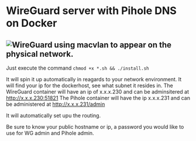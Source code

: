 # WireGuard server with Pihole DNS on Docker 
![WireGuard](https://www.google.com/url?sa=i&url=https%3A%2F%2Fgithub.com%2FWireGuard&psig=AOvVaw3zs0cCTBmVE9Bo3Q2LNv2v&ust=1720669791197000&source=images&cd=vfe&opi=89978449&ved=0CBEQjRxqFwoTCJiB18_Im4cDFQAAAAAdAAAAABAE)
using macvlan to appear on the physical network.
---

Just execute the command `chmod +x *.sh && ./install.sh`

It will spin it up automatically in reagards to your network environment.
It will find your ip for the dockerhost, see what subnet it resides in.
The WireGuard container will have an ip of x.x.x.230 and can be adminsitered at http://x.x.x.230:51821
The Pihole container will have the ip x.x.x.231 and can be administered at http://x.x.x.231/admin

It will automatically set upu the routing.

Be sure to know your public hostname or ip, a password you would like to use for WG admin and Pihole admin.
